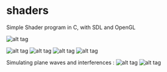 # shaders

Simple Shader program in C, with SDL and OpenGL

![alt tag](http://image.noelshack.com/fichiers/2015/16/1429281134-rosace10.png)

![alt tag](http://image.noelshack.com/fichiers/2015/04/1421693144-shaderring.png)
![alt tag](http://image.noelshack.com/fichiers/2015/04/1421694793-shadertriangle.png)
![alt tag](http://image.noelshack.com/fichiers/2015/04/1421770871-shaderlights.png)
![alt tag](http://image.noelshack.com/fichiers/2015/04/1421774052-systemshader.png)

Simulating plane waves and interferences :
![alt tag](http://image.noelshack.com/fichiers/2015/10/1425833976-interferences.png)
![alt tag](http://image.noelshack.com/fichiers/2015/10/1425833977-interferences2.png)
